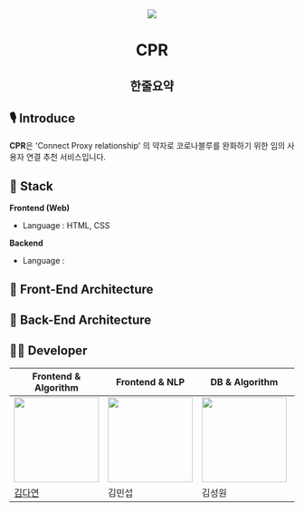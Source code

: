 <center><img src="https://mblogthumb-phinf.pstatic.net/MjAyMjAxMjBfNzQg/MDAxNjQyNjU4NjkyNTk3.aUqtz0ZOWkIIVCpx2FaxF6PEgr6dBVPWehgPlgTenWcg.mZXgWQkTnbMlRdd17neNwltUF_1PPsyhD3rVrnXV_Ygg.PNG.pmj1010235/horizontal_on_white_by_logaster.png?type=w800"></center>

# <center>**CPR**</center>
## <center>한줄요약</center>

## 🎙️ **Introduce**
**CPR**은 'Connect Proxy relationship' 의 약자로 코로나블루를 완화하기 위한 임의 사용자 연결 추천 서비스입니다.


## 🔧 **Stack**
**Frontend (Web)**
- Language : HTML, CSS

**Backend**
- Language : 

## 🔨 **Front-End Architecture**

## 🔨 **Back-End Architecture**

## 👩‍💻 **Developer**
|Frontend & Algorithm|Frontend & NLP|DB & Algorithm|NLP & Algorithm|DB & Algorithm|
|--|--|--|--|--|
|<img src="https://avatars.githubusercontent.com/u/96629346?v=4"  width="150" height="150"/>|<img src="https://mblogthumb-phinf.pstatic.net/MjAyMjAxMTlfMTgx/MDAxNjQyNTY4MjcxNzc0.9FZZzG7OIT-hqtZ_7rOVEci8IeeEJ9shM_-D8-dPqugg.SwO-Bsd5H9QGQIAbDrASZEpEVthZEgh_6eIDfqiPODcg.PNG.pmj1010235/IN_duck.png?type=w800"  width="150" height="150"/>|<img src="https://mblogthumb-phinf.pstatic.net/MjAyMjAxMTlfMTMx/MDAxNjQyNTY4MDM3ODA3.LAWjWD8QCNZBVQxPsNlSkz-LoypP5lIxGiwqs-ar0fEg.bgg0nDHqkfVg3SSIf-er0zq3uDwNTSPsshkPDmjT3ykg.JPEG.pmj1010235/KakaoTalk_20220119_131657794.jpg?type=w800"  width="150" height="150"/>|<img src="https://user-images.githubusercontent.com/97957438/149934844-3d94fb3d-e29d-4550-a61d-ff9be35667de.png"  width="150" height="150">|<img src="https://mblogthumb-phinf.pstatic.net/MjAyMjAxMTlfMjgw/MDAxNjQyNTkxMTE5ODg0.j1nbRY6Uc17N4EYSNSTpvn7c-0DgVdyqbsZ7usPghrsg.u5YxXs7L1Prtr6yVFiR5NakcfzP22A_XfudxA91xDSIg.PNG.pmj1010235/KakaoTalk_20220119_195008561.png?type=w800"  width="150" height="150"/>|
|[김다연](https://github.com/nae-room)|김민섭|김성원|김예린|장찬영|
